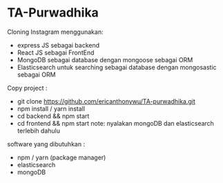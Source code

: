 # TA-Purwadhika

Cloning Instagram menggunakan:
- express JS sebagai backend
- React JS sebagai FrontEnd
- MongoDB sebagai database dengan mongoose sebagai ORM
- Elasticsearch untuk searching sebagai database dengan mongosastic sebagai ORM

Copy project :
- git clone https://github.com/ericanthonywu/TA-purwadhika.git
- npm install / yarn install
- cd backend && npm start
- cd frontend && npm start
note: nyalakan mongoDB dan elasticsearch terlebih dahulu

software yang dibutuhkan :
- npm / yarn (package manager)
- elasticsearch
- mongoDB

